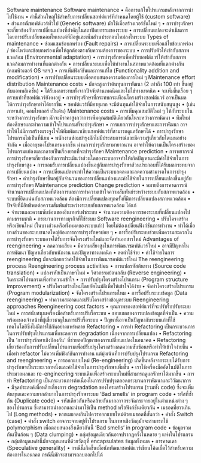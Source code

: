Software maintenance
Software maintenance
•	คือการแก้ไขโปรแกรมหลังจากการนำไปใช้งาน
•	คำนี้ส่วนใหญ่ใช้สำหรับการเปลี่ยนซอฟต์แวร์ที่กำหนดโดยผู้ใช้ (custom software)	
•	ส่วนกรณีซอฟต์แวร์ทั่วไป (Generic software) มักใช้เมื่อสร้างเวอร์ชันใหม่ ๆ
•	การบำรุงรักษาจะเกี่ยวข้องกับการเปลี่ยนแปลงที่สำคัญในสถาปัตยกรรมของระบบ
•	การเปลี่ยนแปลงจะดำเนินการโดยการปรับเปลี่ยนคอมโพเนนต์ที่มีอยู่และเพิ่มส่วนประกอบใหม่ลงในระบบ
Types of maintenance
•	ซ่อมแซมข้อบกพร่อง (Fault repairs)
•	การเปลี่ยนระบบเพื่อแก้ไขข้อบกพร่อง / ช่องโหว่และข้อบกพร่องเพื่อให้ถูกต้องตรงกับความต้องการของระบบ
•	การปรับตัวให้เข้ากับสภาพแวดล้อม (Environmental adaptation)
•	การบำรุงรักษาเพื่อปรับซอฟต์แวร์ให้เข้ากับสภาพแวดล้อมการทำงานที่แตกต่างกัน
•	การเปลี่ยนระบบเพื่อให้ทำงานในสภาพแวดล้อมที่แตกต่างกัน (คอมพิวเตอร์ OS ฯลฯ )
•	การเพิ่มฟังก์ชันและการแก้ไข (Functionality addition and modification)
•	การปรับเปลี่ยนระบบเพื่อตอบสนองความต้องการใหม่ ๆ
Maintenance effort distribution 
Maintenance costs
•	มักจะสูงกว่าต้นทุนการพัฒนา (2 เท่าถึง 100 เท่า ขึ้นอยู่กับแอพพลิเคชั่น)
•	ได้รับผลกระทบทั้งจากปัจจัยด้านเทคนิคและไม่ใช่ทางเทคนิค
•	จะเพิ่มขึ้นเรื่อย ๆ ตราบเท่าที่ซอฟต์แวร์ยังคงอยู่ 
•	การบำรุงรักษาที่กระทบกระเทือนโครงสร้างซอฟต์แวร์ อาจเป็นผลให้การบำรุงรักษาทำได้ยากขึ้น
•	ซอฟต์แวร์ที่มีอายุมาก จะมีต้นทุนค่าใช้จ่ายในการสนับสนุนสูง 
•	(เช่น ภาษาเก่า, คอมไพเลอร์ เป็นต้น)
Maintenance costs
•	การเพิ่มคุณสมบัติใหม่ ๆ ให้กับระบบในระหว่างการบำรุงรักษา มักจะมีราคาสูงกว่าการเพิ่มคุณสมบัติเดียวกันในระหว่างการพัฒนา
•	ทีมใหม่ต้องศึกษาและทำความเข้าใจโปรแกรมที่จะบำรุงรักษา
•	การแยกการบำรุงรักษาและการพัฒนา อาจทำให้ไม่มีการสร้างแรงจูงใจให้ทีมพัฒนาเขียนซอฟต์แวร์ที่สามารถดูแลรักษาได้
•	การบำรุงรักษาโปรแกรมไม่เป็นที่นิยม
•	พนักงานซ่อมบำรุงมักไม่มีประสบการณ์และมีความรู้เกี่ยวกับโดเมนอย่างจำกัด
•	เมื่ออายุของโปรแกรมมากขึ้น ผ่านการบำรุงรักษามายาวนาน อาจทำให้ความเป็นโครงสร้างของโปรแกรมแย่ลงและกลายเป็นเรื่องยากที่จะบำรุงรักษา
Maintenance prediction
•	การพยากรณ์การบำรุงรักษาเกี่ยวข้องกับการประเมินว่าส่วนใดของระบบอาจทำให้เกิดปัญหาและมีค่าใช้จ่ายในการบำรุงรักษาสูง
•	การยอมรับการเปลี่ยนแปลงขึ้นอยู่กับการบำรุงรักษาส่วนประกอบที่ได้รับผลกระทบจากการเปลี่ยนแปลง
•	การเปลี่ยนแปลงจะทำให้ความเป็นระบบลดลงและลดความสามารถในการบำรุงรักษา
•	ค่าบำรุงรักษาขึ้นอยู่กับจำนวนของการเปลี่ยนแปลงและค่าใช้จ่ายในการเปลี่ยนแปลงขึ้นอยู่กับการบำรุงรักษา
Maintenance prediction
Change prediction
•	หมายถึงการคาดการณ์จำนวนการเปลี่ยนแปลงที่ต้องการและการทำความเข้าใจความสัมพันธ์ระหว่างระบบกับสภาพแวดล้อม
•	ระบบที่ยึดแน่นกับสภาพแวดล้อม ต้องมีการเปลี่ยนแปลงทุกครั้งที่มีการเปลี่ยนแปลงสภาพแวดล้อม
•	ปัจจัยที่มีอิทธิพลต่อความสัมพันธ์ระหว่างระบบกับสภาพแวดล้อม ได้แก่  
•	จำนวนและความซับซ้อนของอินเทอร์เฟซระบบ
•	จำนวนความต้องการของระบบที่เปลี่ยนแปลงไปตามธรรมชาติ
•	กระบวนการทางธุรกิจที่ใช้ระบบ
Software reengineering
•	ปรับโครงสร้างหรือเขียนใหม่ (ในบางส่วนหรือทั้งหมดของระบบเก่า) โดยไม่ต้องเปลี่ยนฟังก์ชันการทำงาน
•	ทำได้เมื่อบางส่วนของระบบขนาดใหญ่ต้องการการบำรุงรักษาบ่อย ๆ
•	การรื้อปรับระบบช่วยเพิ่มความสะดวกในการบำรุงรักษา ระบบอาจได้รับการจัดโครงสร้างใหม่และจัดทำเอกสารใหม่
Advantages of reengineering
•	ลดความเสี่ยง
•	มีความเสี่ยงสูงในการพัฒนาซอฟต์แวร์ใหม่ 
•	อาจมีปัญหาในการพัฒนา ปัญหาเกี่ยวกับพนักงาน และปัญหาทางเทคนิค
•	ลดค่าใช้จ่าย
•	ค่าใช้จ่ายในการ reengineering มักจะน้อยกว่าค่าใช้จ่ายในการพัฒนาซอฟต์แวร์ใหม่
The reengineering process 
Reengineering process activities
•	การแปลรหัสต้นทาง (Source code translation)
•	แปลงรหัสเป็นภาษาใหม่
•	วิศวกรรมย้อนกลับ (Reverse engineering)
•	วิเคราะห์โปรแกรมเพื่อทำความเข้าใจ
•	การปรับปรุงโครงสร้างโปรแกรม (Program structure improvement)
•	ปรับโครงสร้างใหม่โดยอัตโนมัติเพื่อให้เข้าใจได้ง่าย
•	จัดทำโครงสร้างโปรแกรม (Program modularization)
•	จัดโครงสร้างโปรแกรมใหม
•	การรื้อปรับระบบข้อมูล (Data reengineering)
•	ทำความสะอาดและปรับโครงสร้างข้อมูลระบบ
Reengineering approaches 
Reengineering cost factors
•	คุณภาพของซอฟต์แวร์ที่จะปรับรื้อปรับระบบใหม่
•	การสนับสนุนเครื่องมือสำหรับการปรับรื้อระบบ
•	ขอบเขตของการแปลงข้อมูลที่จำเป็น
•	ความพร้อมของเจ้าหน้าที่ผู้เชี่ยวชาญในการปรับรื้อระบบ
•	ปัญหานี้อาจเป็นปัญหากับระบบเก่าที่ใช้เทคโนโลยีซึ่งไม่มีการใช้กันอย่างแพร่หลาย
Refactoring
•	การทำ Refactoring เป็นกระบวนการในการปรับปรุงโปรแกรมเพื่อชะลอการ degradation เนื่องจากการเปลี่ยนแปลง
•	Refactoring เป็น 'การบำรุงรักษาเชิงป้องกัน' ที่ช่วยลดปัญหาของการเปลี่ยนแปลงในอนาคต
•	Refactoring เกี่ยวข้องกับการปรับเปลี่ยนโปรแกรมเพื่อปรับปรุงโครงสร้างลดความซับซ้อนหรือทำให้เข้าใจง่ายขึ้น
•	เมื่อทำ refactor ไม่ควรเพิ่มฟังก์ชันการทำงาน แต่มุ่งเน้นที่การปรับปรุงโปรแกรม
Refactoring and reengineering
•	การออกแบบใหม่ (Re-engineering) เกิดขึ้นหลังจากระบบได้รับการบำรุงรักษาเป็นระยะเวลาหนึ่งและค่าใช้จ่ายในการบำรุงรักษาเพิ่มขึ้น
•	เราใช้เครื่องมืออัตโนมัติในการประมวลผลและ re-engineering ระบบเดิมเพื่อสร้างระบบใหม่ที่สามารถดูแลรักษาได้มากขึ้น
•	การทำ Refactoring เป็นกระบวนการต่อเนื่องในการปรับปรุงตลอดกระบวนการพัฒนาและวิวัฒนาการ 
•	มีจุดประสงค์เพื่อหลีกเลี่ยงการ degradation ของโครงสร้างโปรแกรม (รวมทั้ง code) ซึ่งจะเพิ่มต้นทุนและความยากลำบากในการบำรุงรักษาระบบ
‘Bad smells’ in program code
•	รหัสที่ซ้ำกัน (Duplicate code) 
•	รหัสเดียวกันหรือคล้ายกันมากอาจกระจัดกระจายอยู่ในตำแหน่งต่าง ๆ ของโปรแกรม ซึ่งสามารถนำออกและนำมาใช้เป็น method หรือฟังก์ชันเดียวกัน
•	เมธอดที่ยาวเกินไป (Long methods)
•	หากเมธอดเกินไปควรออกแบบใหม่ด้วยเมธอดที่สั้นกว่า
•	คำสั่ง Switch (case)
•	คำสั่ง switch อาจกระจายอยู่ทั่วโปรแกรม ในภาษาเชิงวัตถุมักจะสามารถใช้ polymorphism เพื่อตอบสนองสิ่งเดียวกันนี้
‘Bad smells’ in program code
•	ข้อมูลรวมกันเป็นก้อน ๆ (Data clumping)
•	กลุ่มข้อมูลเดียวกันอาจปรากฏครั้งในหลาย ๆ แห่งในโปรแกรม
•	กลุ่มข้อมูลเหล่านี้มักจะถูกแทนที่ด้วยวัตถุที่ encapsulates ข้อมูลทั้งหมด
•	การคาดเดา (Speculative generality)
•	กรณีนี้เกิดขึ้นเมื่อนักพัฒนาซอฟต์แวร์เขียนโค้ดเผื่อไว้สำหรับความต้องการในอนาคต กรณีนี้มักจะสามารถลบออกไปได้
